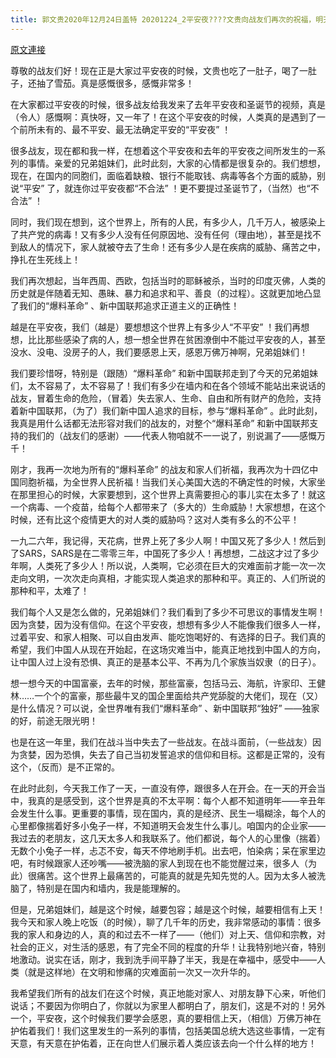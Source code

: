 ```yaml
---
title: 郭文贵2020年12月24日盖特 20201224_2平安夜????文贵向战友们再次的祝福，明天．25号上午9:00至10:00……文贵圣诞直播！
---
```


[原文連接](https://gnews.org/ThreadView/53479628)

尊敬的战友们好！现在正是大家过平安夜的时候，文贵也吃了一肚子，喝了一肚子，还抽了雪茄。真是感慨很多，感慨非常多！


在大家都过平安夜的时候，很多战友给我发来了去年平安夜和圣诞节的视频，真是（令人）感慨啊：真快呀，又一年了！在这个平安夜的时候，人类真的是遇到了一个前所未有的、最不平安、最无法确定平安的“平安夜” ！


很多战友，现在都和我一样，在想着这个平安夜和去年的平安夜之间所发生的一系列的事情。亲爱的兄弟姐妹们，此时此刻，大家的心情都是很复杂的。我们想想，现在，在国内的同胞们，面临着缺粮、银行不能取钱、病毒等各个方面的威胁，别说“平安” 了，就连你过平安夜都“不合法” ！更不要提过圣诞节了，（当然）也“不合法” ！


同时，我们现在想到，这个世界上，所有的人民，有多少人，几千万人，被感染上了共产党的病毒！又有多少人没有任何原因地、没有任何（理由地），甚至是找不到敌人的情况下，家人就被夺去了生命！还有多少人是在疾病的威胁、痛苦之中，挣扎在生死线上！


我们再次想起，当年西周、西欧，包括当时的耶稣被杀，当时的印度灭佛，人类的历史就是伴随着无知、愚昧、暴力和追求和平、善良（的过程）。这就更加地凸显了我们的“爆料革命” 、新中国联邦追求正道主义的正确性！


越是在平安夜，我们（越是）要想想这个世界上有多少人“不平安” ！我们再想想，比比那些感染了病的人，想一想全世界在贫困潦倒中不能过平安夜的人，甚至没水、没电、没房子的人，我们要感恩上天，感恩万佛万神啊，兄弟姐妹们！


我们要珍惜呀，特别是（跟随）“爆料革命” 和新中国联邦走到了今天的兄弟姐妹们，太不容易了，太不容易了！我们有多少在墙内和在各个领域不能站出来说话的战友，冒着生命的危险，（冒着）失去家人、生命、自由和所有财产的危险，支持着新中国联邦，（为了）我们新中国人追求的目标，参与“爆料革命” 。此时此刻，我真是用什么话都无法形容对我们的战友的，对整个“爆料革命” 和新中国联邦支持的我们的（战友们的感谢）——代表人物咱就不一一说了，别说漏了——感慨万千！


刚才，我再一次地为所有的“爆料革命” 的战友和家人们祈福，我再次为十四亿中国同胞祈福，为全世界人民祈福！当我们关心美国大选的不确定性的时候，大家坐在那里担心的时候，大家要想到，这个世界上真需要担心的事儿实在太多了！就这一个病毒、一个疫苗，给每个人都带来了（多大的）生命威胁！大家想想，在这个时候，还有比这个疫情更大的对人类的威胁吗？这对人类有多么的不公平！


一九二六年，我记得，天花病，世界上死了多少人啊！中国又死了多少人！然后到了SARS，SARS是在二零零三年，中国死了多少人！再想想，二战这才过了多少年啊，人类死了多少人！所以说，人类啊，它必须在巨大的灾难面前才能一次一次走向文明，一次次走向真相，才能实现人类追求的那种和平。真正的、人们所说的那种和平，太难了！


我们每个人又是怎么做的，兄弟姐妹们？我们看到了多少不可思议的事情发生啊！因为贪婪，因为没有信仰。在这个平安夜，想想有多少人不能像我们很多人一样，过着平安、和家人相聚、可以自由发声、能吃饱喝好的、有选择的日子。我们真的希望，我们中国人从现在开始起，在这场灾难当中，能真正地找到中国人的方向，让中国人过上没有恐惧、真正的是基本公平、不再为几个家族当奴隶（的日子）。


想一想今天的中国富豪，去年的时候，那些富豪，包括马云、海航，许家印、王健林……一个个的富豪，那些最牛叉的国企里面给共产党舔腚的大佬们，现在（又）是什么情况？可以说，全世界唯有我们“爆料革命” 、新中国联邦“独好” ——独家的好，前途无限光明！


也是在这一年里，我们在战斗当中失去了一些战友。在战斗面前，（一些战友）因为贪婪，因为恐惧，失去了自己当初发誓追求的信仰和目标。这都是正常的，没有这个，（反而）是不正常的。


在此时此刻，今天我工作了一天，一直没有停，跟很多人在开会。在一天的开会当中，我真的是感受到，这个世界是真的不太平啊：每个人都不知道明年——辛丑年会发生什么事。更重要的事情，现在国内，真的是经济、民生一塌糊涂，每个人的心里都像揣着好多小兔子一样，不知道明天会发生什么事儿。咱国内的企业家——我过去的老朋友，这几天太多人和我联系了。他们都说，每个人的心里像（揣着）无数个小兔子一样，忐忑不安，每天不停地刷手机。出去吧，怕染病；呆在家里边吧，有时候跟家人还吵嘴——被洗脑的家人到现在也不能觉醒过来，很多人（为此）很痛苦。这个世界上最痛苦的，可能真的就是先知先觉的人。因为太多人被洗脑了，特别是在国内和墙内，我是能理解的。


但是，兄弟姐妹们，越是这个时候，越要包容；越是这个时候，越要相信有上天！我今天和家人晚上吃饭（的时候），聊了几千年的历史，我非常感动的事情：很多我的家人和身边的人，真的和过去不一样了——（他们）对上天、信仰和宗教，对社会的正义，对生活的感恩，有了完全不同的程度的升华！让我特别地兴奋，特别地激动。说实在话，刚才，我到洗手间平静了半天，我是在幸福中，感受中——人类（就是这样地）在文明和惨痛的灾难面前一次又一次升华的。


我希望我们所有的战友们在这个时候，真正地能对家人、对朋友静下心来，听他们说话；不要因为你明白了，你就以为家里人都明白了，朋友们，这是不对的！另外一个，平安夜，这个时候我们要学会感恩，真的要相信上天，（相信）万佛万神在护佑着我们！我们这里发生的一系列的事情，包括美国总统大选这些事情，一定有天意，有天意在护佑着，正在向世人们展示着人类应该去向一个什么样的地方！
